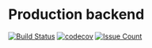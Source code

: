 # Production backend

[![Build Status](https://travis-ci.org/theproduction/backend.svg?branch=master)](https://travis-ci.org/theproduction/backend)
[![codecov](https://codecov.io/gh/theproduction/backend/branch/master/graph/badge.svg)](https://codecov.io/gh/theproduction/backend)
[![Issue Count](https://lima.codeclimate.com/github/HueyPark/production/badges/issue_count.svg)](https://lima.codeclimate.com/github/HueyPark/production)

